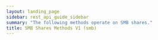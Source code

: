 ```yaml
---
layout: landing_page
sidebar: rest_api_guide_sidebar
summary: "The following methods operate on SMB shares."
title: SMB Shares Methods V1 (smb)
---
```

